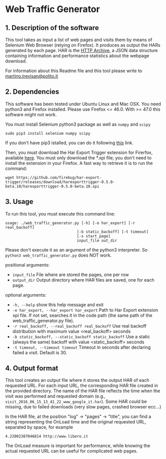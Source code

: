 Web Traffic Generator
=====================

## 1. Description of the software
This tool takes as input a list of web pages and visits them by means of Selenium Web Browser (relying on Firefox).
It produces as output the HARs generated by each page.
HAR is the [HTTP Archive](http://www.softwareishard.com/blog/har-12-spec/), a JSON data structure containing 
information and performance statistics about the webpage download.

For information about this Readme file and this tool please write to [martino.trevisan@polito.it](mailto:martino.trevisan@polito.it)

## 2. Dependencies
This software has been tested under Ubuntu Linux and Mac OSX. You need python3 and Firefox installed.
Please use Firefox <= 46.0. With >= 47.0 this software might not work.

You must install Selenium python3 package as well as `numpy` and `scipy`
```
sudo pip3 install selenium numpy scipy
```

If you don't have pip3 istalled, you can do it following 
[this](http://stackoverflow.com/questions/6587507/how-to-install-pip-with-python-3) link.

Then, you must download the Har Export Trigger extension for Firerfox, available [here](http://www.softwareishard.com/blog/har-export-trigger/).
You must only download the *.xpi file; you don't need to install the extension in your Firefox.
A fast way to retrieve it is to run the command:

```
wget https://github.com/firebug/har-export-trigger/releases/download/harexporttrigger-0.5.0-beta.10/harexporttrigger-0.5.0-beta.10.xpi
```

## 3. Usage
To run this tool, you must execute this command line:
```
usage: ./web_traffic_generator.py [-h] [-e har_export] [-r real_backoff]
                                [-b static_backoff] [-t timeout]
                                [-s start_page]
                                input_file out_dir
```

Please don't execute it as an argument of the python3 interpreter.
So `python3 web_traffic_generator.py` does NOT work.

positional arguments:
*  `input_file`            File where are stored the pages, one per row
*  `output_dir`            Output directory where HAR files are saved, one for each page.

optional arguments:
*  `-h, --help`            show this help message and exit
*  `-e har_export, --har_export har_export`
                        Path to Har Export extension xpi file. If not set,
                        searches it in the code path (the same path of the web_traffic_generator.py file).
*  `-r real_backoff, --real_backoff real_backoff`
                        Use real backoff distribution with maximum value
                        <real_backoff> seconds
*  `-b static_backoff, --static_backoff static_backoff`
                        Use a static (always the same) backoff with value <static_backoff>
                        seconds
*  `-t timeout, --timeout timeout`
                        Timeout in seconds after declaring failed a visit.
                        Default is 30.


## 4. Output format
This tool creates an output file where it stores the output HAR of each requested URL.
For each input URL, the corresponding HAR file created in the provided directory.
The name of the HAR file reflects the time when the visit was performed and requested domain  (e.g., `visit_2016_06_15_13_41_22_www_google_it.har`).
Some HAR could be missing, due to failed downloads (very slow pages, crashed browser ecc...)

In the HAR file, at the position "log" -> "pages" -> "title", you can find a string representing the OnLoad time and
the original requested URL, separated by space, for example

`4.22002387046814 http://www.libero.it`

The OnLoad measure is important for performance, while knowing the actual requested URL can be useful for complicated web pages.


